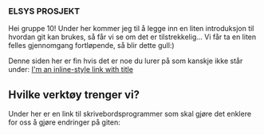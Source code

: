 ### ELSYS PROSJEKT
Hei gruppe 10!
Under her kommer jeg til å legge inn en liten introduksjon til hvordan git kan brukes, så får vi se om det er tilstrekkelig...
Vi får ta en liten felles gjennomgang fortløpende, så blir dette gull:)

Denne siden her er fin hvis det er noe du lurer på som kanskje ikke står under:
[I'm an inline-style link with title](https://www.atlassian.com/git/tutorials/learn-git-with-bitbucket-cloud "Google's Homepage")
## Hvilke verktøy trenger vi?
Under her er en link til skrivebordsprogrammer som skal gjøre det enklere for oss å gjøre endringer på giten:
